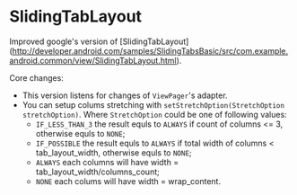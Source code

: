 # SlidingTabLayout
Improved google's version of [SlidingTabLayout] (http://developer.android.com/samples/SlidingTabsBasic/src/com.example.android.common/view/SlidingTabLayout.html).

Core changes:
 * This version listens for changes of `ViewPager`'s adapter.
 * You can setup colums stretching with `setStretchOption(StretchOption stretchOption)`. Where `StretchOption` could be one of following values:
   * `IF_LESS_THAN_3` the result equls to `ALWAYS` if count of columns <= 3, otherwise equls to `NONE`;
   * `IF_POSSIBLE` the result equls to `ALWAYS` if total width of columns < tab_layout_width, otherwise equls to `NONE`;
   * `ALWAYS` each columns will have width = tab_layout_width/columns_count;
   * `NONE` each colums will have width = wrap_content.
